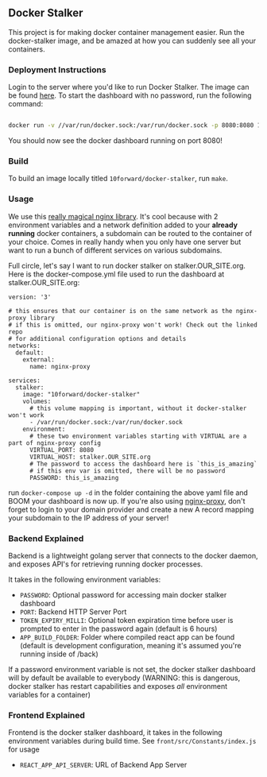 ## Docker Stalker

This project is for making docker container management easier. Run the docker-stalker image, and be amazed at how you can suddenly see all your containers. 

### Deployment Instructions

Login to the server where you'd like to run Docker Stalker. The image can be found [here](https://hub.docker.com/r/10forward/docker-stalker). To start the dashboard with no password, run the following command: 

```sh

docker run -v //var/run/docker.sock:/var/run/docker.sock -p 8080:8080 10forward/docker-stalker

```

You should now see the docker dashboard running on port 8080!

### Build
To build an image locally titled `10forward/docker-stalker`, run `make`. 

### Usage

We use this [really magical nginx library](https://github.com/jwilder/nginx-proxy). It's cool because with 2 environment variables and a network definition added to your **already running** docker containers, a subdomain can be routed to the container of your choice. Comes in really handy when you only have one server but want to run a bunch of different services on various subdomains. 

Full circle, let's say I want to run docker stalker on stalker.OUR_SITE.org. Here is the docker-compose.yml file used to run the dashboard at stalker.OUR_SITE.org: 

```
version: '3'

# this ensures that our container is on the same network as the nginx-proxy library 
# if this is omitted, our nginx-proxy won't work! Check out the linked repo 
# for additional configuration options and details
networks:
  default:
    external:
      name: nginx-proxy

services:
  stalker:
    image: "10forward/docker-stalker"
    volumes:
      # this volume mapping is important, without it docker-stalker won't work
      - /var/run/docker.sock:/var/run/docker.sock
    environment:
      # these two environment variables starting with VIRTUAL are a part of nginx-proxy config
      VIRTUAL_PORT: 8080
      VIRTUAL_HOST: stalker.OUR_SITE.org
      # The password to access the dashboard here is `this_is_amazing`
      # if this env var is omitted, there will be no password
      PASSWORD: this_is_amazing

```      

run `docker-compose up -d` in the folder containing the above yaml file and BOOM your dashboard is now up. If you're also using [nginx-proxy](https://github.com/jwilder/nginx-proxy), don't forget to login to your domain provider and create a new A record mapping your subdomain to the IP address of your server!

### Backend Explained

Backend is a lightweight golang server that connects to the docker daemon, and exposes API's for retrieving running docker processes. 

It takes in the following environment variables:
 
* `PASSWORD`: Optional password for accessing main docker stalker dashboard
* `PORT`: Backend HTTP Server Port
* `TOKEN_EXPIRY_MILLI`: Optional token expiration time before user is prompted to enter in the password again (default is 6 hours)
* `APP_BUILD_FOLDER`: Folder where compiled react app can be found (default is development configuration, meaning it's assumed you're running inside of /back)

If a password environment variable is not set, the docker stalker dashboard will by default be available to everybody (WARNING: this is dangerous, docker stalker has restart capabilities and exposes *all* environment variables for a container)

### Frontend Explained

Frontend is the docker stalker dashboard, it takes in the following environment variables during build time. See `front/src/Constants/index.js` for usage 

* `REACT_APP_API_SERVER`: URL of Backend App Server